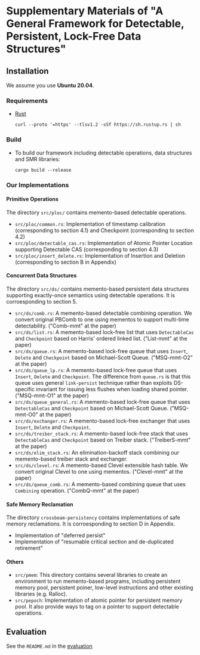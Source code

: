 # Supplementary Materials of "A General Framework for Detectable, Persistent, Lock-Free Data Structures"

## Installation

We assume you use **Ubuntu 20.04**.

### Requirements

- [Rust](https://www.rust-lang.org/)
  ```
  curl --proto '=https' --tlsv1.2 -sSf https://sh.rustup.rs | sh
  ```

### Build

- To build our framework including detectable operations, data structures and SMR libraries:
  ```
  cargo build --release
  ```

### Our Implementations

#### Primitive Operations

The directory `src/ploc/` contains memento-based detectable operations.

- `src/ploc/common.rs`: Implementation of timestamp calibration (corresponding to section 4.1) and Checkpoint (corresponding to section 4.2)
- `src/ploc/detectable_cas.rs`: Implementation of Atomic Pointer Location supporting Detectable CAS (corresponding to section 4.3)
- `src/ploc/insert_delete.rs`: Implementation of Insertion and Deletion (corresponding to section B in Appendix)

#### Concurrent Data Structures

The directory `src/ds/` contains memento-based persistent data structures supporting exactly-once semantics using detectable operations. It is corroesponding to section 5.

- `src/ds/comb.rs`: A memento-based detectable combining operation. We convert original PBComb to one using mementos to support multi-time detectability. ("Comb-mmt" at the paper)
- `src/ds/list.rs`: A memento-based lock-free list that uses `DetectableCas` and `Checkpoint` based on Harris' ordered linked list. ("List-mmt" at the paper)
- `src/ds/queue.rs`: A memento-based lock-free queue that uses `Insert`, `Delete` and `Checkpoint` based on Michael-Scott Queue. ("MSQ-mmt-O2" at the paper)
- `src/ds/queue_lp.rs`: A memento-based lock-free queue that uses `Insert`, `Delete` and `Checkpoint`. The difference from `queue.rs` is that this queue uses general `link-persist` technique rather than exploits DS-specific invariant for issuing less flushes when loading shared pointer. ("MSQ-mmt-O1" at the paper)
- `src/ds/queue_general.rs`: A memento-based lock-free queue that uses `DetectableCas` and `Checkpoint` based on Michael-Scott Queue. ("MSQ-mmt-O0" at the paper)
- `src/ds/exchanger.rs`: A memento-based lock-free exchanger that uses `Insert`, `Delete` and `Checkpoint`.
- `src/ds/treiber_stack.rs`: A memento-based lock-free stack that uses `DetectableCas` and `Checkpoint` based on Treiber stack. ("TreiberS-mmt" at the paper)
- `src/ds/elim_stack.rs`: An elimination-backoff stack combining our memento-based treiber stack and exchanger.
- `src/ds/clevel.rs`: A memento-based Clevel extensible hash table. We convert original Clevel to one using mementos. ("Clevel-mmt" at the paper)
- `src/ds/queue_comb.rs`: A memento-based combining queue that uses `Combining` operation. ("CombQ-mmt" at the paper)

#### Safe Memory Reclamation

The directory `crossbeam-persistency` contains implementations of safe memory reclamations. It is corroesponding to section D in Appendix.

- Implementation of "deferred persist"
- Implementation of "resumable critical section and de-duplicated retirement"

#### Others

- `src/pmem`: This directory contains several libraries to create an environment to run memento-based programs, including persistent memory pool, persistent poiner, low-level instructions and other existing libraries (e.g. Ralloc).
- `src/pepoch`: Implementation of atomic pointer for persistent memory pool. It also provide ways to tag on a pointer to support detectable operations.

## Evaluation

See the `README.md` in the [evaluation](./evaluation)
